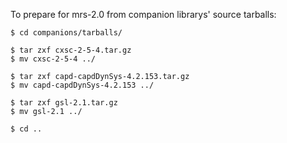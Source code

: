 To prepare for mrs-2.0 from companion librarys' source tarballs:

```%sh
$ cd companions/tarballs/

$ tar zxf cxsc-2-5-4.tar.gz 
$ mv cxsc-2-5-4 ../

$ tar zxf capd-capdDynSys-4.2.153.tar.gz 
$ mv capd-capdDynSys-4.2.153 ../

$ tar zxf gsl-2.1.tar.gz 
$ mv gsl-2.1 ../

$ cd ..
```
